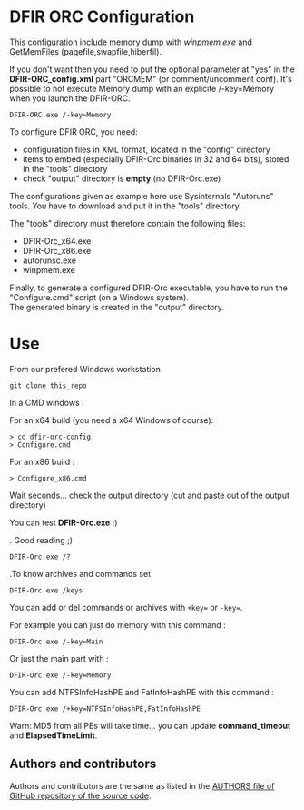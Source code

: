 # DFIR ORC Configuration

This configuration include memory dump with _winpmem.exe_ 
and GetMemFiles (pagefile,swapfile,hiberfil).

If you don't want then you need to put the optional parameter at "yes" 
in the __DFIR-ORC_config.xml__ part "ORCMEM" (or comment/uncomment conf).
It's possible to not execute Memory dump with an explicite /-key=Memory when
you launch the DFIR-ORC.

```
DFIR-ORC.exe /-key=Memory
```

To configure DFIR ORC, you need:
* configuration files in XML format, located in the "config" directory
* items to embed (especially DFIR-Orc binaries in 32 and 64 bits), 
stored in the "tools" directory
* check "output" directory is __empty__ (no DFIR-Orc.exe)

The configurations given as example here use Sysinternals "Autoruns" 
tools. You have to download and put it in the "tools" directory.

The "tools" directory must therefore contain the following files:
* DFIR-Orc_x64.exe
* DFIR-Orc_x86.exe
* autorunsc.exe
* winpmem.exe

Finally, to generate a configured DFIR-Orc executable, you have to run
the "Configure.cmd" script (on a Windows system).  
The generated binary is created in the "output" directory.

# Use

From our prefered Windows workstation

```
git clone this_repo
```

In a CMD windows :

For an x64 build (you need a x64 Windows of course):

```
> cd dfir-orc-config
> Configure.cmd
```

For an x86 build :

```
> Configure_x86.cmd
```

Wait seconds... check the output directory (cut and paste out of the
output directory)

You can test __DFIR-Orc.exe__ ;)

. Good reading ;)
```
DFIR-Orc.exe /?
```

.To know archives and commands set
```
DFIR-Orc.exe /keys
```

You can add or del commands or archives with `+key=` or `-key=`.

For example you can just do memory with this command :

```
DFIR-Orc.exe /-key=Main
```

Or just the main part with :

```
DFIR-Orc.exe /-key=Memory
```

You can add NTFSInfoHashPE and FatInfoHashPE with this command :

```
DFIR-Orc.exe /+key=NTFSInfoHashPE,FatInfoHashPE
```

Warn: MD5 from all PEs will take time... you can update __command_timeout__ and __ElapsedTimeLimit__.

## Authors and contributors

Authors and contributors are the same as listed in the
[AUTHORS file of GitHub repository of the source code](https://github.com/dfir-orc/dfir-orc/blob/master/AUTHORS.txt).

